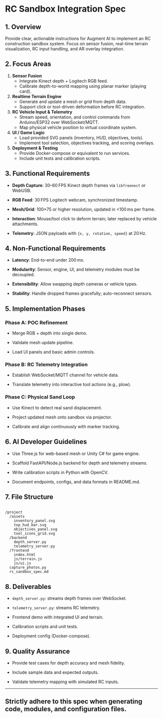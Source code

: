 # RC Sandbox Integration Spec

## 1. Overview

Provide clear, actionable instructions for Augment AI to implement an RC construction sandbox system. Focus on sensor fusion, real-time terrain visualization, RC input handling, and AR overlay integration.

## 2. Focus Areas

1. **Sensor Fusion**
   - Integrate Kinect depth + Logitech RGB feed.
   - Calibrate depth-to-world mapping using planar marker (playing card).
2. **Realtime Terrain Engine**
   - Generate and update a mesh or grid from depth data.
   - Support click or tool-driven deformation before RC integration.
3. **RC Vehicle Input & Telemetry**
   - Stream speed, orientation, and control commands from Arduino/ESP32 over WebSocket/MQTT.
   - Map physical vehicle position to virtual coordinate system.
4. **UI / Game Logic**
   - Load provided SVG panels (inventory, HUD, objectives, tools).
   - Implement tool selection, objectives tracking, and scoring overlays.
5. **Deployment & Testing**
   - Provide Docker-compose or equivalent to run services.
   - Include unit tests and calibration scripts.

## 3. Functional Requirements

- **Depth Capture**: 30–60 FPS Kinect depth frames via `libfreenect` or WebUSB.

- **RGB Feed**: 30 FPS Logitech webcam, synchronized timestamp.

- **Mesh/Grid**: 100×75 or higher resolution, updated in <100 ms per frame.

- **Interaction**: Mouse/tool click to deform terrain; later replaced by vehicle attachments.

- **Telemetry**: JSON payloads with `{x, y, rotation, speed}` at 20 Hz.

## 4. Non-Functional Requirements

- **Latency**: End-to-end under 200 ms.

- **Modularity**: Sensor, engine, UI, and telemetry modules must be decoupled.

- **Extensibility**: Allow swapping depth cameras or vehicle types.

- **Stability**: Handle dropped frames gracefully; auto-reconnect sensors.

## 5. Implementation Phases

### Phase A: POC Refinement

- Merge RGB + depth into single demo.

- Validate mesh update pipeline.

- Load UI panels and basic admin controls.

### Phase B: RC Telemetry Integration

- Establish WebSocket/MQTT channel for vehicle data.

- Translate telemetry into interactive tool actions (e.g., plow).

### Phase C: Physical Sand Loop

- Use Kinect to detect real sand displacement.

- Project updated mesh onto sandbox via projector.

- Calibrate and align continuously with marker tracking.

## 6. AI Developer Guidelines

- Use Three.js for web-based mesh or Unity C# for game engine.

- Scaffold FastAPI/Node.js backend for depth and telemetry streams.

- Write calibration scripts in Python with OpenCV.

- Document endpoints, configs, and data formats in README.md.

## 7. File Structure

```

/project
  /assets
    inventory_panel.svg
    top_hud_bar.svg
    objectives_panel.svg
    tool_icons_grid.svg
  /backend
    depth_server.py
    telemetry_server.py
  /frontend
    index.html
    js/terrain.js
    js/ui.js
  capture_photos.py
  rc_sandbox_spec.md

```

## 8. Deliverables

- `depth_server.py`: streams depth frames over WebSocket.

- `telemetry_server.py`: streams RC telemetry.

- Frontend demo with integrated UI and terrain.

- Calibration scripts and unit tests.

- Deployment config (Docker-compose).

## 9. Quality Assurance

- Provide test cases for depth accuracy and mesh fidelity.

- Include sample data and expected outputs.

- Validate telemetry mapping with simulated RC inputs.

---

## Strictly adhere to this spec when generating code, modules, and configuration files.
